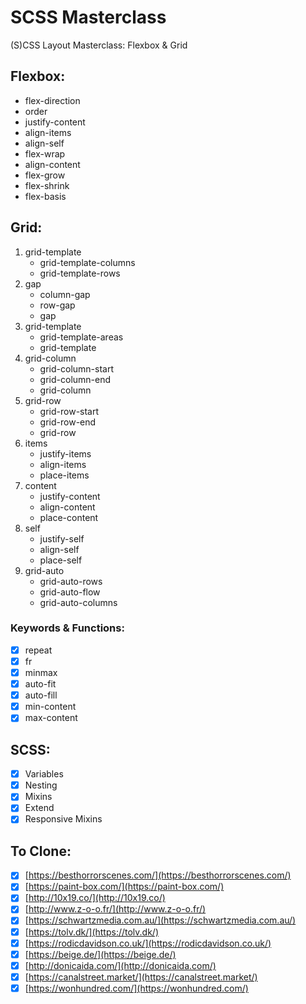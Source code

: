 # SCSS Masterclass

(S)CSS Layout Masterclass: Flexbox & Grid

## Flexbox:

- flex-direction
- order
- justify-content
- align-items
- align-self
- flex-wrap
- align-content
- flex-grow
- flex-shrink
- flex-basis

## Grid:
1. grid-template
    - grid-template-columns
    - grid-template-rows
2. gap
    - column-gap
    - row-gap
    - gap
3. grid-template
    - grid-template-areas
    - grid-template
4. grid-column
    - grid-column-start
    - grid-column-end
    - grid-column
5. grid-row
    - grid-row-start
    - grid-row-end
    - grid-row
6. items
    - justify-items
    - align-items
    - place-items
7. content
    - justify-content
    - align-content
    - place-content
8. self
    - justify-self
    - align-self
    - place-self
9. grid-auto
    - grid-auto-rows
    - grid-auto-flow
    - grid-auto-columns

### Keywords & Functions:

- [x] repeat
- [x] fr
- [x] minmax
- [x] auto-fit
- [x] auto-fill
- [x] min-content
- [x] max-content

## SCSS:

- [x] Variables
- [x] Nesting
- [x] Mixins
- [x] Extend
- [x] Responsive Mixins

## To Clone:

- [x] [https://besthorrorscenes.com/](https://besthorrorscenes.com/)
- [x] [https://paint-box.com/](https://paint-box.com/)
- [x] [http://10x19.co/](http://10x19.co/)
- [x] [http://www.z-o-o.fr/](http://www.z-o-o.fr/)
- [x] [https://schwartzmedia.com.au/](https://schwartzmedia.com.au/)
- [x] [https://tolv.dk/](https://tolv.dk/)
- [x] [https://rodicdavidson.co.uk/](https://rodicdavidson.co.uk/)
- [x] [https://beige.de/](https://beige.de/)
- [x] [http://donicaida.com/](http://donicaida.com/)
- [x] [https://canalstreet.market/](https://canalstreet.market/)
- [x] [https://wonhundred.com/](https://wonhundred.com/)
